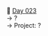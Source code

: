 :date: [Day 023](https://github.com/fernandocucci/100DaysOfPython/tree/main/Day%20023)  
-> ?<br/>
-> Project: ?